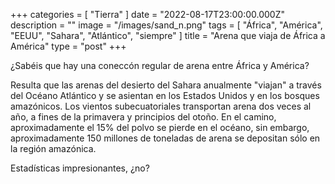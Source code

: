 +++
categories = [ "Tierra" ]
date = "2022-08-17T23:00:00.000Z"
description = ""
image = "/images/sand_n.png"
tags = [
  "África",
  "América",
  "EEUU",
  "Sahara",
  "Atlántico",
  "siempre"
]
title = "Arena que viaja de África a América"
type = "post"
+++

¿Sabéis que hay una coneccón regular de arena entre África y América?

Resulta que las arenas del desierto del Sahara anualmente "viajan" a través del Océano Atlántico y se asientan en los Estados Unidos y en los bosques amazónicos. Los vientos subecuatoriales transportan arena dos veces al año, a fines de la primavera y principios del otoño. En el camino, aproximadamente el 15% del polvo se pierde en el océano, sin embargo, aproximadamente 150 millones de toneladas de arena se depositan sólo en la región amazónica.

Estadísticas impresionantes, ¿no?
